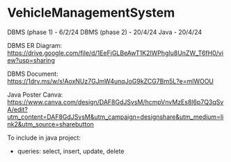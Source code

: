 # VehicleManagementSystem

DBMS (phase 1) -   6/2/24
DBMS (phase 2) - 20/4/24
Java - 20/4/24

DBMS ER Diagram: https://drive.google.com/file/d/1EeFjGLBeAwT1K2lWPhgIu8UnZW_T6fH0/view?usp=sharing

DBMS Document: https://1drv.ms/w/s!AoxNUz7GJmW4unqJoG9kZCG7Bm5L?e=mlWOOU

Java Poster Canva: https://www.canva.com/design/DAF8GdJSvsM/hcmpVnvMzEs8l6p7Q3qSvA/edit?utm_content=DAF8GdJSvsM&utm_campaign=designshare&utm_medium=link2&utm_source=sharebutton

To include in java project:
- queries: select, insert, update, delete

